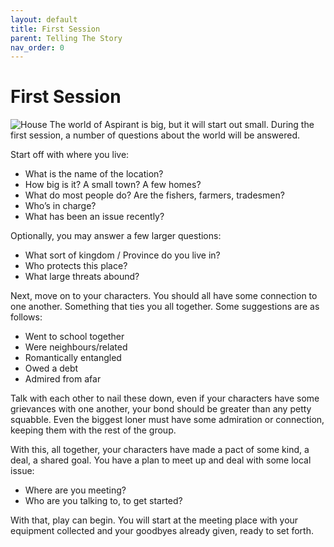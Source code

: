 ```yaml
---
layout: default
title: First Session
parent: Telling The Story
nav_order: 0
---
```

# First Session
![House](Content/House.svg)
The world of Aspirant is big, but it will start out small. During the first session, a number of questions about the world will be answered.

Start off with where you live:
* What is the name of the location?
* How big is it? A small town? A few homes?
* What do most people do? Are the fishers, farmers, tradesmen?
* Who’s in charge?
* What has been an issue recently?

Optionally, you may answer a few larger questions:
* What sort of kingdom / Province do you live in?
* Who protects this place?
* What large threats abound?

Next, move on to your characters. You should all have some connection to one another. Something that ties you all together. Some suggestions are as follows:
* Went to school together
* Were neighbours/related
* Romantically entangled
* Owed a debt
* Admired from afar

Talk with each other to nail these down, even if your characters have some grievances with one another, your bond should be greater than any petty squabble. Even the biggest loner must have some admiration or connection, keeping them with the rest of the group.

With this, all together, your characters have made a pact of some kind, a deal, a shared goal. You have a plan to meet up and deal with some local issue:

* Where are you meeting?  
* Who are you talking to, to get started?

With that, play can begin. You will start at the meeting place with your equipment collected and your goodbyes already given, ready to set forth.